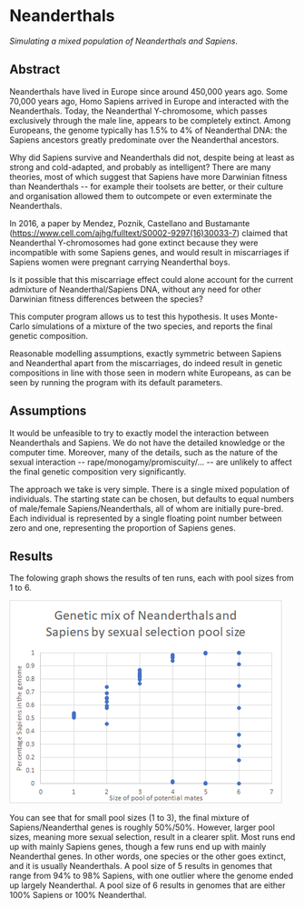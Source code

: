 # Neanderthals
_Simulating a mixed population of Neanderthals and Sapiens_.

## Abstract
Neanderthals have lived in Europe since around 450,000 years ago. Some 70,000 years ago, Homo Sapiens arrived in Europe and interacted with the Neanderthals. Today, the Neanderthal Y-chromosome, which passes exclusively through the male line, appears to be completely extinct. Among Europeans, the genome typically has 1.5% to 4% of Neanderthal DNA: the Sapiens ancestors greatly predominate over the Neanderthal ancestors.

Why did Sapiens survive and Neanderthals did not, despite being at least as strong and cold-adapted, and probably as intelligent? There are many theories, most of which suggest that Sapiens have more Darwinian fitness than Neanderthals -- for example their toolsets are better, or their culture and organisation allowed them to outcompete or even exterminate the Neanderthals.

In 2016, a paper by Mendez, Poznik, Castellano and Bustamante (https://www.cell.com/ajhg/fulltext/S0002-9297(16)30033-7) claimed that Neanderthal Y-chromosomes had gone extinct because they were incompatible with some Sapiens genes, and would result in miscarriages if Sapiens women were pregnant carrying Neanderthal boys.

Is it possible that this miscarriage effect could alone account for the current admixture of Neanderthal/Sapiens DNA, without any need for other Darwinian fitness differences between the species?

This computer program allows us to test this hypothesis. It uses Monte-Carlo simulations of a mixture of the two species, and reports the final genetic composition.

Reasonable modelling assumptions, exactly symmetric between Sapiens and Neanderthal apart from the miscarriages, do indeed result in genetic compositions in line with those seen in modern white Europeans, as can be seen by running the program with its default parameters.

## Assumptions
It would be unfeasible to try to exactly model the interaction between Neanderthals and Sapiens. We do not have the detailed knowledge or the computer time. Moreover, many of the details, such as the nature of the sexual interaction -- rape/monogamy/promiscuity/... -- are unlikely to affect the final genetic composition very significantly.

The approach we take is very simple. There is a single mixed population of individuals. The starting state can be chosen, but defaults to equal numbers of male/female Sapiens/Neanderthals, all of whom are initially pure-bred. Each individual is represented by a single floating point number between zero and one, representing the proportion of Sapiens genes.

## Results
The folowing graph shows the results of ten runs, each with pool sizes from 1 to 6.

![Graph showing percentage Sapiens genes by sexual pool size](EvolutionByPoolSize.png)

You can see that for small pool sizes (1 to 3), the final mixture of Sapiens/Neanderthal genes is roughly 50%/50%. However, larger pool sizes, meaning more sexual selection, result in a clearer split. Most runs end up with mainly Sapiens genes, though a few runs end up with mainly Neanderthal genes. In other words, one species or the other goes extinct, and it is usually Neanderthals. A pool size of 5 results in genomes that range from 94% to 98% Sapiens, with one outlier where the genome ended up largely Neanderthal. A pool size of 6 results in genomes that are either 100% Sapiens or 100% Neanderthal.
